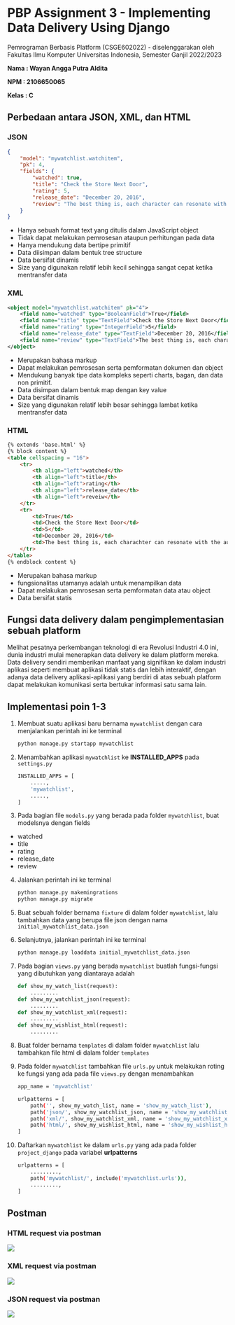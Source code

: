 
# PBP Assignment 3 - Implementing Data Delivery Using Django

Pemrograman Berbasis Platform (CSGE602022) - diselenggarakan oleh 
Fakultas Ilmu Komputer Universitas Indonesia, Semester Ganjil 2022/2023

**Nama  : Wayan Angga Putra Aldita**

**NPM   : 2106650065**

**Kelas : C**

## Perbedaan antara JSON, XML, dan HTML

### JSON

```json
{
    "model": "mywatchlist.watchitem",
    "pk": 4,
    "fields": {
        "watched": true,
        "title": "Check the Store Next Door",
        "rating": 5,
        "release_date": "December 20, 2016",
        "review": "The best thing is, each character can resonate with the audience in some way."
    }
}
```
- Hanya sebuah format text yang ditulis dalam JavaScript object
- Tidak dapat melakukan pemrosesan ataupun perhitungan pada data
- Hanya mendukung data bertipe primitif
- Data diisimpan dalam bentuk tree structure
- Data bersifat dinamis
- Size yang digunakan relatif lebih kecil sehingga sangat cepat ketika mentransfer data


### XML

```xml
<object model="mywatchlist.watchitem" pk="4">
    <field name="watched" type="BooleanField">True</field>
    <field name="title" type="TextField">Check the Store Next Door</field>
    <field name="rating" type="IntegerField">5</field>
    <field name="release_date" type="TextField">December 20, 2016</field>
    <field name="review" type="TextField">The best thing is, each character can resonate with the audience in some way.</field>
</object>
```

- Merupakan bahasa markup
- Dapat melakukan pemrosesan serta pemformatan dokumen dan object
- Mendukung banyak tipe data kompleks seperti charts, bagan, dan data non primitif.
- Data disimpan dalam bentuk map dengan key value
- Data bersifat dinamis
- Size yang digunakan relatif lebih besar sehingga lambat ketika mentransfer data


### HTML

```html
{% extends 'base.html' %}
{% block content %}
<table cellspacing = "16">
    <tr>
        <th align="left">watched</th>
        <th align="left">title</th>
        <th align="left">rating</th>
        <th align="left">release_date</th>
        <th align="left">reveiw</th>
    </tr>
    <tr>
        <td>True</td>
        <td>Check the Store Next Door</td>
        <td>5</td>
        <td>December 20, 2016</td>
        <td>The best thing is, each charachter can resonate with the audience in some way.</td>
    </tr>
</table>
{% endblock content %}
```

- Merupakan bahasa markup
- fungsionalitas utamanya adalah untuk menampilkan data
- Dapat melakukan pemrosesan serta pemformatan data atau object
- Data bersifat statis


## Fungsi data delivery dalam pengimplementasian sebuah platform
Melihat pesatnya perkembangan teknologi di era Revolusi Industri 4.0 ini, dunia industri mulai menerapkan 
data delivery ke dalam platform mereka. Data delivery sendiri memberikan manfaat yang signifikan ke dalam 
industri aplikasi seperti membuat aplikasi tidak statis dan lebih interaktif, dengan adanya data delivery 
aplikasi-aplikasi yang berdiri di atas sebuah platform dapat melakukan komunikasi serta bertukar informasi 
satu sama lain.

## Implementasi poin 1-3
1. Membuat suatu aplikasi baru bernama `mywatchlist` dengan cara menjalankan perintah ini ke terminal
    ```bash
    python manage.py startapp mywatchlist
    ```

2. Menambahkan aplikasi `mywatchlist` ke **INSTALLED_APPS** pada `settings.py`
    ```bash
    INSTALLED_APPS = [
        .....,
        'mywatchlist',
        .....,
    ]
    ```

3. Pada bagian file `models.py` yang berada pada folder `mywatchlist`, buat modelsnya dengan fields
- watched
- title
- rating
- release_date
- review

4. Jalankan perintah ini ke terminal
    ```bash
    python manage.py makemingrations
    python manage.py migrate
    ```

5. Buat sebuah folder bernama `fixture` di dalam folder `mywatchlist`, lalu tambahkan data yang berupa file json dengan nama `initial_mywatchlist_data.json`

6. Selanjutnya, jalankan perintah ini ke terminal
    ```bash
    python manage.py loaddata initial_mywatchlist_data.json
    ```

7. Pada bagian `views.py` yang berada `mywatchlist` buatlah fungsi-fungsi yang dibutuhkan yang diantaraya adalah
    ```python
    def show_my_watch_list(request):
        .........
    def show_my_watchlist_json(request):
        .........
    def show_my_watchlist_xml(request):
        .........
    def show_my_wishlist_html(request):
        .........
    ```

8. Buat folder bernama `templates` di dalam folder `mywatchlist` lalu tambahkan file html di dalam folder `templates`


9. Pada folder `mywatchlist` tambahkan file `urls.py` untuk melakukan roting ke fungsi yang ada pada file `views.py` dengan menambahkan
    ```bash
    app_name = 'mywatchlist'

    urlpatterns = [
        path('', show_my_watch_list, name = 'show_my_watch_list'),
        path('json/', show_my_watchlist_json, name = 'show_my_watchlist_json'),
        path('xml/', show_my_watchlist_xml, name = 'show_my_watchlist_xml'),
        path('html/', show_my_wishlist_html, name = 'show_my_wishlist_html'),
    ]
    ```

10. Daftarkan `mywatchlist` ke dalam `urls.py` yang ada pada folder `project_django` pada variabel **urlpatterns**
    ```bash
    urlpatterns = [
        .........,
        path('mywatchlist/', include('mywatchlist.urls')),
        .........,
    ]
    ```

## Postman

### HTML request via postman

![](https://raw.githubusercontent.com/AnggaPutraa/pbp-tugas-2/main/assets/images/assignment-2/postman_html_req.png)

### XML request via postman

![](https://raw.githubusercontent.com/AnggaPutraa/pbp-tugas-2/main/assets/images/assignment-2/postman_xml_req.png)

### JSON request via postman

![](https://raw.githubusercontent.com/AnggaPutraa/pbp-tugas-2/main/assets/images/assignment-2/postman_json_req.png)

